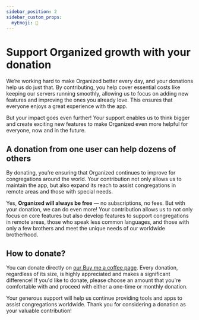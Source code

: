 ```yaml
---
sidebar_position: 2
sidebar_custom_props:
  myEmoji: 🚀
---
```


# Support Organized growth with your donation

We’re working hard to make Organized better every day, and your donations help us do just that. By contributing, you help cover essential costs like keeping our servers running smoothly, allowing us to focus on adding new features and improving the ones you already love. This ensures that everyone enjoys a great experience with the app.

But your impact goes even further! Your support enables us to think bigger and create exciting new features to make Organized even more helpful for everyone, now and in the future.

## A donation from one user can help dozens of others

By donating, you’re ensuring that Organized continues to improve for congregations around the world. Your contribution not only allows us to maintain the app, but also expand its reach to assist congregations in remote areas and those with special needs.

Yes, **Organized will always be free** — no subscriptions, no fees. But with your donation, we can do even more! Your contribution allows us to not only focus on core features but also develop features to support congregations in remote areas, those who speak less common languages, and those with only a few brothers and meet the unique needs of our worldwide brotherhood.

## How to donate?

You can donate directly on [our Buy me a coffee page](https://www.buymeacoffee.com/sws2apps/). Every donation, regardless of its size, is highly appreciated and makes a significant difference! If you'd like to donate, please choose an amount that you're comfortable with and proceed with either a one-time or monthly donation.

Your generous support will help us continue providing tools and apps to assist congregations worldwide. Thank you for considering a donation as your valuable contribution!
